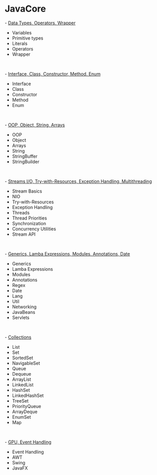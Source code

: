 # JavaCore

<p> - <a href="https://github.com/RatmirW/JavaCore/tree/main/Data%20Types%2C%20Operators%2C%20Wrappers">Data Types, Operators, Wrapper</a></p>
<ul>
  <li>Variables</li>
  <li>Primitive types</li>
  <li>Literals</li>
  <li>Operators</li>
  <li>Wrapper</li>
</ul>
<br/>
<p> - <a href="https://github.com/RatmirW/JavaCore/tree/main/Interface%2C%20Class%2C%20Constructor%2C%20Method%2C%20Enum">Interface, Class, Constructor, Method, Enum</a></p>
<ul>
  <li>Interface</li>
  <li>Class</li>
  <li>Constructor</li>
  <li>Method</li>
  <li>Enum</li>
</ul>
<br/>
<p> - <a href="https://github.com/RatmirW/JavaCore/tree/main/OOP%2C%20Object%2C%20String%2C%20Arrays">OOP, Object, String, Arrays</a></p>
<ul>
  <li>OOP</li>
  <li>Object</li>
  <li>Arrays</li>
  <li>String</li>
  <li>StringBuffer</li>
  <li>StringBuilder</li>
</ul>
<br/>
<p> - <a href="https://github.com/RatmirW/JavaCore/tree/main/Streams%20I:O%2C%20Try-with-Resources%2C%20Exception%20Handling%2C%20Multithreading">Streams I/O, Try-with-Resources, Exception Handling, Multithreading</a></p>
<ul>
  <li>Stream Basics</li>
  <li>NIO</li>
  <li>Try-with-Resources</li>
  <li>Exception Handling</li>
  <li>Threads</li>
  <li>Thread Priorities</li>
  <li>Synchronization</li>
  <li>Concurrency Utilities</li>
  <li>Stream API</li>
</ul>
<br/>
<p> - <a href="https://github.com/RatmirW/JavaCore/tree/main/Generics%2C%20Lamba%20Expressions%2C%20Modules%2C%20Annotations%2C%20Date">Generics, Lamba Expressions, Modules, Annotations, Date</a></p>
<ul>
  <li>Generics</li>
  <li>Lamba Expressions</li>
  <li>Modules</li>
  <li>Annotations</li>
  <li>Regex</li>
  <li>Date</li>
  <li>Lang</li>
  <li>Util</li>
  <li>Networking</li>
  <li>JavaBeans</li>
  <li>Servlets</li>
</ul>
<br/>
<p> - <a href="https://github.com/RatmirW/JavaCore/tree/main/Collections">Collections</a></p>
<ul>
  <li>List</li>
  <li>Set</li>
  <li>SortedSet</li>
  <li>NavigableSet</li>
  <li>Queue</li>
  <li>Dequeue</li>
  <li>ArrayList</li>
  <li>LinkedList</li>
  <li>HashSet</li>
  <li>LinkedHashSet</li>
  <li>TreeSet</li>
  <li>PriorityQueue</li>
  <li>ArrayDeque</li>
  <li>EnumSet</li>
  <li>Map</li>
</ul>
<br/>
<p> - <a href="">GPU, Event Handling</a></p>
<ul>
  <li>Event Handling</li>
  <li>AWT</li>
  <li>Swing</li>
  <li>JavaFX</li>
</ul>

